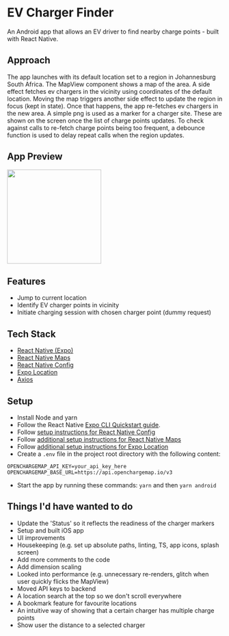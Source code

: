 # EV Charger Finder

An Android app that allows an EV driver to find nearby charge points - built with React Native.

## Approach

The app launches with its default location set to a region in Johannesburg South Africa. The MapView component shows a map of the area.
A side effect fetches ev chargers in the vicinity using coordinates of the default location.
Moving the map triggers another side effect to update the region in focus (kept in state). Once that happens, the app re-fetches ev chargers in the new area.
A simple png is used as a marker for a charger site. These are shown on the screen once the list of charge points updates. To check against calls to re-fetch charge points being too frequent, a debounce function is used to delay repeat calls when the region updates.

## App Preview

<img src="https://user-images.githubusercontent.com/5281496/158482615-1442b4e2-813b-4bec-a6d0-53d6517fb630.gif" width="220" />

## Features

-  Jump to current location
-  Identify EV charger points in vicinity
-  Initiate charging session with chosen charger point (dummy request)

## Tech Stack

- [React Native (Expo)](https://docs.expo.dev/)
- [React Native Maps](https://github.com/react-native-maps/react-native-maps)
- [React Native Config](https://github.com/luggit/react-native-config)
- [Expo Location](https://docs.expo.dev/versions/latest/sdk/location/)
- [Axios](https://axios-http.com/docs/intro)

## Setup

- Install Node and yarn
- Follow the React Native [Expo CLI Quickstart guide](https://reactnative.dev/docs/environment-setup).
- Follow [setup instructions for React Native Config](https://github.com/luggit/react-native-config)
- Follow [additional setup instructions for React Native Maps](https://github.com/react-native-maps/react-native-maps/blob/master/docs/installation.md)
- Follow [additional setup instructions for Expo Location](https://github.com/expo/expo/tree/main/packages/expo-location)
- Create a `.env` file in the project root directory with the following content:
```
OPENCHARGEMAP_API_KEY=your_api_key_here
OPENCHARGEMAP_BASE_URL=https://api.openchargemap.io/v3
```
- Start the app by running these commands: `yarn` and then `yarn android`

## Things I'd have wanted to do

- Update the 'Status' so it reflects the readiness of the charger markers
- Setup and built iOS app
- UI improvements
- Housekeeping (e.g. set up absolute paths, linting, TS, app icons, splash screen)
- Add more comments to the code
- Add dimension scaling
- Looked into performance (e.g. unnecessary re-renders, glitch when user quickly flicks the MapView)
- Moved API keys to backend
- A location search at the top so we don't scroll everywhere
- A bookmark feature for favourite locations
- An intuitive way of showing that a certain charger has multiple charge points
- Show user the distance to a selected charger
